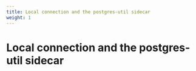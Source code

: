 ```yaml
---
title: Local connection and the postgres-util sidecar
weight: 1
---
```


# Local connection and the postgres-util sidecar

